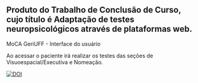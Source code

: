 ## Produto do Trabalho de Conclusão de Curso, cujo título é Adaptação de testes neuropsicológicos através de plataformas web. 

MoCA GeriUFF - Interface do usuário

Ao acessar o paciente irá realizar os testes das seções de Visuoespacial/Executiva e Nomeação.

[![DOI](https://zenodo.org/badge/723896681.svg)](https://zenodo.org/doi/10.5281/zenodo.10208182)
